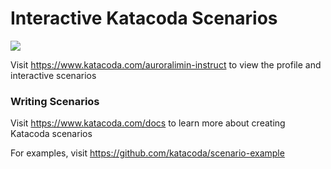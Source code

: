 # Interactive Katacoda Scenarios

[![](http://shields.katacoda.com/katacoda/auroralimin-instruct/count.svg)](https://www.katacoda.com/auroralimin-instruct "Get your profile on Katacoda.com")

Visit https://www.katacoda.com/auroralimin-instruct to view the profile and interactive scenarios

### Writing Scenarios
Visit https://www.katacoda.com/docs to learn more about creating Katacoda scenarios

For examples, visit https://github.com/katacoda/scenario-example
